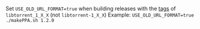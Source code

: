 Set `USE_OLD_URL_FORMAT=true` when building releases with the [tags](https://github.com/arvidn/libtorrent/tags) of `libtorrent_1_X_X` (not `libtorrent-1_X_X`)
Example: `USE_OLD_URL_FORMAT=true ./makePPA.sh 1.2.0`
